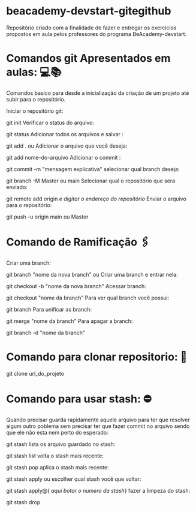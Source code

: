 # beacademy-devstart-gitegithub
Repositório criado com a finalidade de fazer e entregar os exercicios propostos em aula pelos professores do programa BeAcademy-devstart.

# Comandos git Apresentados em aulas: 💻📚
Comandos basico para desde a inicialização da criação de um projeto até subir para o repositório.

Iniciar o repositório git:

  git init
Verificar o status do arquivo:

  git status
Adicionar todos os arquivos e salvar :

  git add .
ou Adicionar o arquivo que você deseja:

  git add nome-do-arquivo
Adicionar o commit :

  git commit -m "mensagem explicativa"
selecionar qual branch deseja:

  git branch -M Master ou main
Selecionar qual o repositório que sera enviado:

  git remote add origin *e digitar o endereço do repositório*
Enviar o arquivo para o repositório:

  git push -u origin main ou Master
# Comando de Ramificação 🖇️
Criar uma branch:

 git branch "nome da nova branch"
ou Criar uma branch e entrar nela:

 git checkout -b "nome da nova branch"
Acessar branch:

 git checkout "nome da branch"
Para ver qual branch você possui:

 git branch
Para unificar as branch:

 git merge "nome da  branch"
Para apagar a branch:

 git branch -d "nome da  branch"
# Comando para clonar repositorio: 🔗
 git clone url_do_projeto
# Comando para usar stash: ⛔
Quando precisar guarda rapidamente aquele arquivo para ter que resolver algum outro poblema sem precisar ter que fazer commit no arquivo sendo que ele não esta nem perto do esperado:

 git stash
lista os arquivo guardado no stash:

 git stash list
volta o stash mais recente:

 git stash pop
aplica o stash mais recente:

 git stash apply
ou escolher qual stash você que voltar:

 git stash apply@{ *aqui botar o numero da stash*}
fazer a limpeza do stash:

 git stash drop
